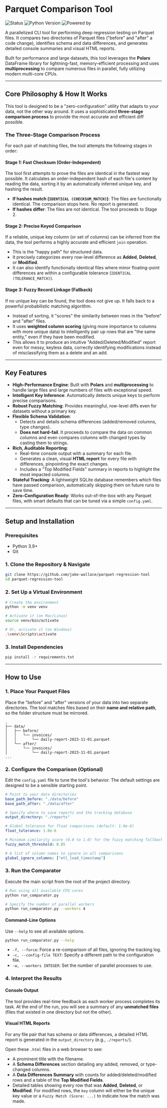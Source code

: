 # Parquet Comparison Tool

![Status](https://img.shields.io/badge/Status-Active-brightgreen) ![Python Version](https://img.shields.io/badge/Python-3.9+-blue) ![Powered by](https://img.shields.io/badge/Powered%20by-Polars%20%26%20PyArrow-purple)

A parallelized CLI tool for performing deep regression testing on Parquet files. It compares two directories of Parquet files ("before" and "after" a code change), identifies schema and data differences, and generates detailed console summaries and visual HTML reports.

Built for performance and large datasets, this tool leverages the **Polars** DataFrame library for lightning-fast, memory-efficient processing and uses **multiprocessing** to compare numerous files in parallel, fully utilizing modern multi-core CPUs.

---

## Core Philosophy & How It Works

This tool is designed to be a "zero-configuration" utility that adapts to your data, not the other way around. It uses a sophisticated **three-stage comparison process** to provide the most accurate and efficient diff possible.

### The Three-Stage Comparison Process

For each pair of matching files, the tool attempts the following stages in order:

#### Stage 1: Fast Checksum (Order-Independent)
The tool first attempts to prove the files are identical in the fastest way possible. It calculates an order-independent hash of each file's content by reading the data, sorting it by an automatically inferred unique key, and hashing the result.
-   **If hashes match (`IDENTICAL (CHECKSUM_MATCH)`)**: The files are functionally identical. The comparison stops here. No report is generated.
-   **If hashes differ**: The files are not identical. The tool proceeds to Stage 2.

#### Stage 2: Precise Keyed Comparison
If a reliable, unique key column (or set of columns) can be inferred from the data, the tool performs a highly accurate and efficient `join` operation.
-   This is the "happy path" for structured data.
-   It precisely categorizes every row-level difference as **Added**, **Deleted**, or **Modified**.
-   It can also identify functionally identical files where minor floating-point differences are within a configurable tolerance (`IDENTICAL (TOLERANCE_MATCH)`).

#### Stage 3: Fuzzy Record Linkage (Fallback)
If no unique key can be found, the tool does not give up. It falls back to a powerful probabilistic matching algorithm.
-   Instead of sorting, it "scores" the similarity between rows in the "before" and "after" files.
-   It uses **weighted column scoring** (giving more importance to columns with more unique data) to intelligently pair up rows that are "the same entity," even if they have been modified.
-   This allows it to produce an intuitive "Added/Deleted/Modified" report even for messy, keyless data, correctly identifying modifications instead of misclassifying them as a delete and an add.

---

## Key Features

-   **High-Performance Engine**: Built with **Polars** and **multiprocessing** to handle large files and large numbers of files with exceptional speed.
-   **Intelligent Key Inference**: Automatically detects unique keys to perform precise comparisons.
-   **Robust Fuzzy Matching**: Provides meaningful, row-level diffs even for datasets without a primary key.
-   **Flexible Schema Validation**:
    -   Detects and details schema differences (added/removed columns, type changes).
    -   **Does not hard-fail**. It proceeds to compare the data on common columns and even compares columns with changed types by casting them to strings.
-   **Rich, Auditable Reporting**:
    -   Real-time console output with a summary for each file.
    -   Generates a clean, visual **HTML report** for every file with differences, pinpointing the exact changes.
    -   Includes a "Top Modified Fields" summary in reports to highlight the most impacted columns.
-   **Stateful Tracking**: A lightweight SQLite database remembers which files have passed comparison, automatically skipping them on future runs to save time.
-   **Zero-Configuration Ready**: Works out-of-the-box with any Parquet files, with smart defaults that can be tuned via a simple `config.yaml`.

---

## Setup and Installation

### Prerequisites

-   Python 3.9+
-   Git

### 1. Clone the Repository & Navigate

```bash
git clone https://github.com/jake-wallace/parquet-regression-tool
cd parquet-regression-tool
```

### 2. Set Up a Virtual Environment

```bash
# Create the environment
python -m venv venv

# Activate it (on Mac/Linux)
source venv/bin/activate

# Or, activate it (on Windows)
.\venv\Scripts\activate
```

### 3. Install Dependencies

```bash
pip install -r requirements.txt
```

---

## How to Use

### 1. Place Your Parquet Files

Place the "before" and "after" versions of your data into two separate directories. The tool matches files based on their **name and relative path**, so the folder structure must be mirrored.

```
.
├── data/
│   ├── before/
│   │   └── invoices/
│   │       └── daily-report-2023-11-01.parquet
│   └── after/
│       └── invoices/
│           └── daily-report-2023-11-01.parquet
...
```

### 2. Configure the Comparison (Optional)

Edit the `config.yaml` file to tune the tool's behavior. The default settings are designed to be a sensible starting point.

```yaml
# Point to your data directories
base_path_before: "./data/before"
base_path_after: "./data/after"

# Specify where to save reports and the tracking database
output_directory: "./reports"

# Global tolerance for float comparisons (default: 1.0e-6)
float_tolerance: 1.0e-6

# Minimum similarity score (0.0 to 1.0) for the fuzzy matching fallback
fuzzy_match_threshold: 0.85

# A list of column names to ignore in all comparisons
global_ignore_columns: ["etl_load_timestamp"]
```

### 3. Run the Comparator

Execute the main script from the root of the project directory.

```bash
# Run using all available CPU cores
python run_comparator.py

# Specify the number of parallel workers
python run_comparator.py --workers 4
```

#### Command-Line Options

Use `--help` to see all available options.

```bash
python run_comparator.py --help
```
-   `-f, --force`: Force a re-comparison of all files, ignoring the tracking log.
-   `-c, --config-file TEXT`: Specify a different path to the configuration file.
-   `-w, --workers INTEGER`: Set the number of parallel processes to use.

### 4. Interpret the Results

#### Console Output

The tool provides real-time feedback as each worker process completes its task. At the end of the run, you will see a summary of any **unmatched files** (files that existed in one directory but not the other).

#### Visual HTML Reports

For any file pair that has schema or data differences, a detailed HTML report is generated in the `output_directory` (e.g., `./reports/`).

Open these `.html` files in a web browser to see:
-   A prominent title with the filename.
-   A **Schema Differences** section detailing any added, removed, or type-changed columns.
-   A **Data Differences Summary** with counts for added/deleted/modified rows and a table of the **Top Modified Fields**.
-   Detailed tables showing every row that was **Added**, **Deleted**, or **Modified**. For modified rows, the `key` column will either be the unique key value or a `Fuzzy Match (Score: ...)` to indicate how the match was made.